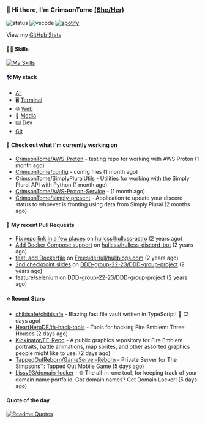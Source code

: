 ### 👋 Hi there, I'm CrimsonTome [(She/Her)](https://en.pronouns.page/@crimsontome427) 

![status](https://api.statusbadges.me/badge/status/449573875743981569?simple=true)
![vscode](https://api.statusbadges.me/badge/vscode/449573875743981569)
[![spotify](https://api.statusbadges.me/badge/spotify/449573875743981569)](https://api.statusbadges.me/openspotify/449573875743981569)  

View my [GitHub Stats](/pages/stats.md)  

#### 🤹🏻 Skills

[![My Skills](https://skillicons.dev/icons?i=git,docker,bash,cs,github,githubactions,gitlab,windows,linux,debian,ubuntu,prometheus,grafana,py,md,raspberrypi,azure,aws,nginx&perline=5)](https://skillicons.dev)

#### 🛠 My stack

- [All](https://github.com/stars/CrimsonTome/lists/my-stack)
- 🖥️ [Terminal](https://github.com/stars/CrimsonTome/lists/terminal)
- 🌐 [Web](https://github.com/stars/CrimsonTome/lists/web)
- 📔 [Media](https://github.com/stars/CrimsonTome/lists/media)
- ⌨️ [Dev](https://github.com/stars/CrimsonTome/lists/dev)
- [Git](https://github.com/stars/CrimsonTome/lists/git)
  
#### 👷 Check out what I'm currently working on

- [CrimsonTome/AWS-Proton](https://github.com/CrimsonTome/AWS-Proton) - testing repo for working with AWS Proton (1 month ago)
- [CrimsonTome/config](https://github.com/CrimsonTome/config) - config files (1 month ago)
- [CrimsonTome/SimplyPluralUtils](https://github.com/CrimsonTome/SimplyPluralUtils) - Utilities for working with the Simply Plural API with Python (1 month ago)
- [CrimsonTome/AWS-Proton-Service](https://github.com/CrimsonTome/AWS-Proton-Service) -  (1 month ago)
- [CrimsonTome/simply-present](https://github.com/CrimsonTome/simply-present) - Application to update your discord status to whoever is fronting using data from Simply Plural (2 months ago)


#### 🔨 My recent Pull Requests

- [Fix repo link in a few places](https://github.com/hullcss/hullcss-astro/pull/18) on [hullcss/hullcss-astro](https://github.com/hullcss/hullcss-astro) (2 years ago)
- [Add Docker Compose support](https://github.com/hullcss/hullcss-discord-bot/pull/205) on [hullcss/hullcss-discord-bot](https://github.com/hullcss/hullcss-discord-bot) (2 years ago)
- [feat: add Dockerfile](https://github.com/FreesideHull/hullblogs.com/pull/15) on [FreesideHull/hullblogs.com](https://github.com/FreesideHull/hullblogs.com) (2 years ago)
- [2nd checkpoint slides](https://github.com/DDD-group-22-23/DDD-group-project/pull/7) on [DDD-group-22-23/DDD-group-project](https://github.com/DDD-group-22-23/DDD-group-project) (2 years ago)
- [feature/selenium](https://github.com/DDD-group-22-23/DDD-group-project/pull/6) on [DDD-group-22-23/DDD-group-project](https://github.com/DDD-group-22-23/DDD-group-project) (2 years ago)

#### ⭐ Recent Stars

- [chibisafe/chibisafe](https://github.com/chibisafe/chibisafe) - Blazing fast file vault written in TypeScript! 🚀 (2 days ago)
- [HeartHeroDE/th-hack-tools](https://github.com/HeartHeroDE/th-hack-tools) - Tools for hacking Fire Emblem: Three Houses (2 days ago)
- [Klokinator/FE-Repo](https://github.com/Klokinator/FE-Repo) - A public graphics repository for Fire Emblem portraits, battle animations, map sprites, and other assorted graphics people might like to use. (2 days ago)
- [TappedOutReborn/GameServer-Reborn](https://github.com/TappedOutReborn/GameServer-Reborn) - Private Server for The Simpsons™: Tapped Out Mobile Game  (5 days ago)
- [Lissy93/domain-locker](https://github.com/Lissy93/domain-locker) - 🌐 The all-in-one tool, for keeping track of your domain name portfolio. Got domain names? Get Domain Locker! (5 days ago)

#### Quote of the day

[![Readme Quotes](https://quotes-github-readme.vercel.app/api?type=horizontal&theme=dark)](https://github.com/piyushsuthar/github-readme-quotes)
<br>
